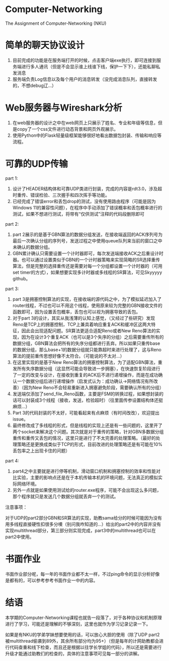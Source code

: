 # Computer-Networking
The Assignment of Computer-Networking (NKU)

# 简单的聊天协议设计
1. 目前完成的功能是在服务端打开的时候，点击客户端exe执行，即可连接到服务端进行多人通讯（但是不会显示谁上线谁下线，保护一下下），还能私聊私发消息 
2. 服务端负责Log信息以及每个用户的消息转发（没完成消息队列，直接转发的，不想debug辽...）

# Web服务器与Wireshark分析
1. 在web服务器的设计之中在web网页上只展示了姓名、专业和年级等信息，但是copy了一个css文件进行动态背景和网页外观展示。
2. 使用Python中的Flask轻量级框架能够很好地看出数据包封装、传输和响应等流程。

# 可靠的UDP传输 
part 1: 
1. 设计了HEADER结构体和可靠UDP类进行封装，完成的内容是rdt3.0，涉及超时重传、错误检验、三次握手和四次挥手等功能。 
2. 已经完成了错误error和丢包drop的测试，没有使用路由程序（可能是因为Windows 11的兼容性问题），在程序中手动添加了错误概率和丢包概率进行的测试，如果不想进行测试，将带有“仅供测试”注释的代码段删除即可

part 2:
1. part 2展示的是基于GBN算法的数据分组发送，在接收端返回的ACK序列号为最后一次确认分组的序列号，发送过程之中使用queue队列来当前的窗口之中未确认的数据分组。
2. GBN累计确认只需要设置一个计时器即可，每次发送端接收ACK之后重设计时器。也可以通过设置类似于GBN的一个计时器策略来实现简略的SR选择重传算法，但是完整的选择重传还是需要对每一个分组都设置一个计时器的（可用set timer的方式），如果想要实现多计时器或多线程的SR算法，可见Skyyyyy github。

part 3:
1. part 3是拥塞控制算法的实现，在接收端的源代码之中，为了模拟延迟加入了router线程，不过也可以不用这个线程，使用原来较为完整的GBN接收文件的函数即可，因为设置丢包概率，丢包也可以视为拥塞导致的丢包。
2. 对于part 3的设计，其实从我浅薄的认知上感觉，（又经过了些研究）发现Reno是TCP上的拥塞控制，TCP上兼具着响应重复ACK和缓冲区这两大特征，因此会出现适配问题。SR算法更适合适配Reno或者New Reno算法的实现，因为在设计3个重复ACK（也可以是3个失序的分组）之后需要重传所有的数据分组，GBN算法会把所有的失序分组都进行丢弃。所以如果只重传base的数据分组，那么base+1的数据分组就只能靠超时来进行处理了，这与Reno算法的提前重传思想好像不太符合。（可能说的不太对...）
3. 在这里实现的是基于New Reno算法的拥塞控制算法，为了适配GBN算法，重发所有失序数据分组（这显然可能会导致进一步拥塞），在快速恢复阶段进行了一定的改变与设计，在接收到重复的ACK后不进行递增操作，而是在成功确认一个数据分组后进行递增操作（启发式认为：成功确认->网络情况有所改善）（因为New Reno不会轻易重新进入拥塞避免阶段，需要确认所有的分组）
4. 发送端仅添加了send_file_Reno函数，主要是FSM的转换过程，如果想封装的话可以封装成3个线程（接收，发送，检验超时）（往里面传参设置结构体还挺麻烦...）
5. Part 3的代码封装的不太好，可能看起来有点麻烦（有时间改改），欢迎提出issue。
6. 最终修改成了多线程的形式，但是线程的实现上还是有一些问题的，这里开了两个socket来解决这个问题。其次就是对于重传的策略，针对GBN多数据分组重传和重传又丢包的情况，这里只是进行了不太完善的处理策略。（最好的处理策略还是更换成类似于TCP的形式，目前改进的处理策略还是有可能在10%丢包率之上出现卡住的问题）

part 4:
1. part4之中主要就是进行停等机制，滑动窗口机制和拥塞控制的效率和性能对比实验，主要的影响点还是在于本机传输本机的环境问题，无法真正的模拟实际网络环境。
2. 另外一点就是如果使用测试给的router.exe程序，可能不会出现这么多问题，那个程序就只是发送几个数据分组就丢弃一个的测试。

注意事项：

对于UDP的part2部分GBN和SR算法的实现，助教sama给分的时候可能因为没有用多线程直接硬性扣很多分噢（别问我咋知道的...）给出的part2中的内容并没有实现multithread部分，第三部分则实现完成，part3中的multithread也可以在part2中使用。

# 书面作业
书面作业部分呢，每一年的书面作业都不太一样，不过ping命令的显示分析好像是都有的，可以参考参考书面作业一中的内容。

# 结语
本学期的Computer-Networking课程也就告一段落了，对于各种协议和机制原理进行了学习，可能还是理解的不够深刻，这里也就作为学习记录记录一下。

如果是有NKU的学弟学妹想要使用的话，可以放心大胆的使用（除了UDP part2被multithread偷袭到89外，其余所有部分均为95+）（但是每年的计网助教都会进行代码查重和线下检查，而且还是根据以往学长学姐的代码），所以还是需要进行升级才能通过助教们的检查的，具体的注意事项可见每一部分的讲解。
